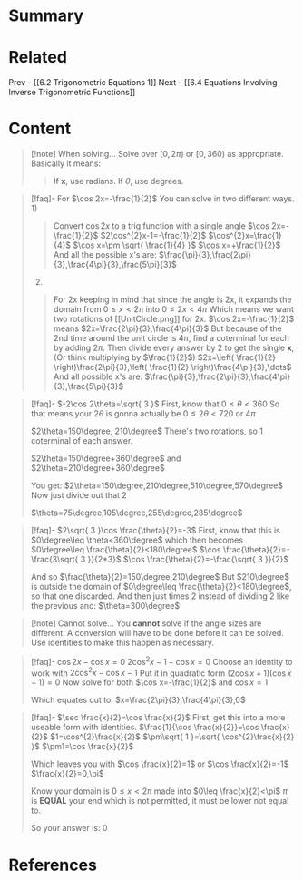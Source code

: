 # Summary
# Related
Prev - [[6.2 Trigonometric Equations 1]]
Next - [[6.4 Equations Involving Inverse Trigonometric Functions]]
# Content

>[!note] When solving...
>Solve over $[0,2\pi)$ or $[0,360)$ as appropriate.
>Basically it means:
> >If __x__, use radians.
> >If $\theta$, use degrees.

>[!faq]- For $\cos 2x=-\frac{1}{2}$
>You can solve in two different ways.
>1)
> >Convert $\cos 2x$ to a trig function with a single angle
> >$\cos 2x=-\frac{1}{2}$
> >$2\cos^{2}x-1=-\frac{1}{2}$
> >$\cos^{2}x=\frac{1}{4}$
> >$\cos x=\pm \sqrt{ \frac{1}{4} }$
> >$\cos x=+\frac{1}{2}$
> >And all the possible x's are: $\frac{\pi}{3},\frac{2\pi}{3},\frac{4\pi}{3},\frac{5\pi}{3}$
>2)
> >For 2x keeping in mind that since the angle is 2x, it expands the domain from $0\leq x<2\pi$ into $0\leq 2x<4\pi$
> >Which means we want two rotations of [[UnitCircle.png]] for 2x.
> >$\cos 2x=-\frac{1}{2}$ means $2x=\frac{2\pi}{3},\frac{4\pi}{3}$
> >But because of the 2nd time around the unit circle is $4\pi$, find a coterminal for each by adding $2\pi$.
> >Then divide every answer by 2 to get the single __x__, (Or think multiplying by $\frac{1}{2}$)
> >$2x=\left( \frac{1}{2} \right)\frac{2\pi}{3},\left( \frac{1}{2} \right)\frac{4\pi}{3},\dots$
> >And all possible x's are: $\frac{\pi}{3},\frac{2\pi}{3},\frac{4\pi}{3},\frac{5\pi}{3}$

>[!faq]- $-2\cos 2\theta=\sqrt{ 3 }$
>First, know that $0\leq \theta<360$
>So that means your $2\theta$ is gonna actually be $0\leq 2\theta<720$ or $4\pi$
>
>$2\theta=150\degree, 210\degree$
>There's two rotations, so 1 coterminal of each answer.
>
>$2\theta=150\degree+360\degree$ and $2\theta=210\degree+360\degree$
>
>You get: $2\theta=150\degree,210\degree,510\degree,570\degree$
>Now just divide out that 2
>
>$\theta=75\degree,105\degree,255\degree,285\degree$

>[!faq]- $2\sqrt{ 3 }\cos \frac{\theta}{2}=-3$
>First, know that this is $0\degree\leq \theta<360\degree$ which then becomes $0\degree\leq \frac{\theta}{2}<180\degree$
>$\cos \frac{\theta}{2}=-\frac{3\sqrt{ 3 }}{2*3}$
>$\cos \frac{\theta}{2}=-\frac{\sqrt{ 3 }}{2}$
>
>And so $\frac{\theta}{2}=150\degree,210\degree$
>But $210\degree$ is outside the domain of $0\degree\leq \frac{\theta}{2}<180\degree$, so that one discarded.
>And then just times 2 instead of dividing 2 like the previous and: $\theta=300\degree$

>[!note] Cannot solve...
>You __cannot__ solve if the angle sizes are different. A conversion will have to be done before it can be solved. Use identities to make this happen as necessary.

>[!faq]- $\cos 2x-\cos x=0$
>$2\cos^{2}x-1-\cos x=0$ Choose an identity to work with
>$2\cos^{2}x-\cos x-1$ Put it in quadratic form
>$(2\cos x+1)(\cos x-1)=0$ Now solve for both 
>$\cos x=-\frac{1}{2}$ and $\cos x=1$
>
>Which equates out to: $x=\frac{2\pi}{3},\frac{4\pi}{3},0$

>[!faq]- $\sec \frac{x}{2}=\cos \frac{x}{2}$
>First, get this into a more useable form with identities.
>$\frac{1}{\cos \frac{x}{2}}=\cos \frac{x}{2}$
>$1=\cos^{2}\frac{x}{2}$
>$\pm\sqrt{ 1 }=\sqrt{ \cos^{2}\frac{x}{2} }$
>$\pm1=\cos \frac{x}{2}$
>
>Which leaves you with $\cos \frac{x}{2}=1$ or $\cos \frac{x}{2}=-1$
>$\frac{x}{2}=0,\pi$
>
>Know your domain is $0\leq x<2\pi$ made into $0\leq \frac{x}{2}<\pi$
>$\pi$ is __EQUAL__ your end which is not permitted, it must be lower not equal to.
>
>So your answer is: $0$

# References